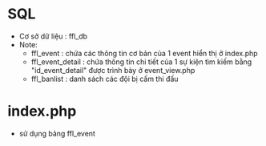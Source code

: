# SQL
- Cơ sở dữ  liệu : ffl_db
- Note:
    + ffl_event : chứa các thông tin cơ bản của 1 event hiển thị ở index.php
    + ffl_event_detail : chứa thông tin chi tiết của 1 sự kiện tìm kiếm bằng "id_event_detail" được trình bày ở event_view.php
    + ffl_banlist : danh sách các đội bị cấm thi đấu

# index.php
- sử dụng bảng ffl_event
